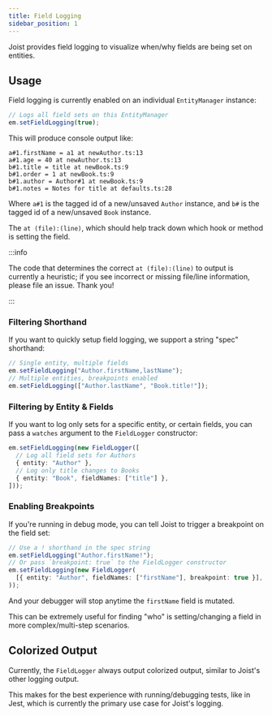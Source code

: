 ```yaml
---
title: Field Logging
sidebar_position: 1
---
```


Joist provides field logging to visualize when/why fields are being set on entities.

## Usage

Field logging is currently enabled on an individual `EntityManager` instance:

```ts
// Logs all field sets on this EntityManager
em.setFieldLogging(true);
```

This will produce console output like:

```
a#1.firstName = a1 at newAuthor.ts:13
a#1.age = 40 at newAuthor.ts:13
b#1.title = title at newBook.ts:9
b#1.order = 1 at newBook.ts:9
b#1.author = Author#1 at newBook.ts:9
b#1.notes = Notes for title at defaults.ts:28
```

Where `a#1` is the tagged id of a new/unsaved `Author` instance, and `b#` is the tagged id of a new/unsaved `Book` instance.

The `at (file):(line)`, which should help track down which hook or method is setting the field.

:::info

The code that determines the correct `at (file):(line)` to output is currently a heuristic; if you see incorrect or missing file/line information, please file an issue. Thank you!

:::

### Filtering Shorthand

If you want to quickly setup field logging, we support a string "spec" shorthand:

```ts
// Single entity, multiple fields
em.setFieldLogging("Author.firstName,lastName");
// Multiple entities, breakpoints enabled
em.setFieldLogging(["Author.lastName", "Book.title!"]);
```

### Filtering by Entity & Fields

If you want to log only sets for a specific entity, or certain fields, you can pass a `watches` argument to the `FieldLogger` constructor:

```ts
em.setFieldLogging(new FieldLogger([
  // Log all field sets for Authors
  { entity: "Author" },
  // Log only title changes to Books
  { entity: "Book", fieldNames: ["title"] },
]));
```

### Enabling Breakpoints

If you're running in debug mode, you can tell Joist to trigger a breakpoint on the field set:

```ts
// Use a ! shorthand in the spec string
em.setFieldLogging("Author.firstName!");
// Or pass `breakpoint: true` to the FieldLogger constructor
em.setFieldLogging(new FieldLogger(
  [{ entity: "Author", fieldNames: ["firstName"], breakpoint: true }],
));
```

And your debugger will stop anytime the `firstName` field is mutated.

This can be extremely useful for finding "who" is setting/changing a field in more complex/multi-step scenarios.

## Colorized Output

Currently, the `FieldLogger` always output colorized output, similar to Joist's other logging output.

This makes for the best experience with running/debugging tests, like in Jest, which is currently the primary use case for Joist's logging.
